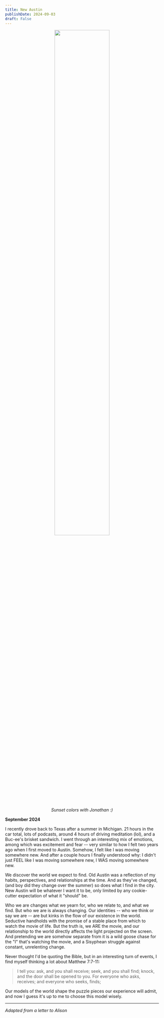 ```yaml
---
title: New Austin
publishDate: 2024-09-03
draft: False
---
```


<figure style="text-align: center;">
  <img src="media/jonathan.jpg" alt="" style="width:65%">
  <figcaption style="max-width: 95%; margin: auto;"><em>Sunset colors with Jonathan :)</em></figcaption>
</figure>

**September 2024**

I recently drove back to Texas after a summer in Michigan. 
21 hours in the car total, lots of podcasts, around 4 hours of driving meditation (lol), and a Buc-ee's brisket sandwich. 
I went through an interesting mix of emotions, among which was excitement and fear -- very similar to how I felt two years ago when I first moved to Austin. 
Somehow, I felt like I was moving somewhere new. 
And after a couple hours I finally understood why: I didn't just FEEL like I was moving somewhere new, I WAS moving somewhere new. 

We discover the world we expect to find. 
Old Austin was a reflection of my habits, perspectives, and relationships at the time. 
And as they've changed, (and boy did they change over the summer) so does what I find in the city. 
New Austin will be whatever I want it to be, only limited by any cookie-cutter expectation of what it "should" be. 

Who we are changes what we yearn for, who we relate to, and what we find. 
But who we are is always changing. 
Our identities -- who we think or say we are -- are but kinks in the flow of our existence in the world. 
Seductive handholds with the promise of a stable place from which to watch the movie of life. 
But the truth is, we ARE the movie, and our relationship to the world directly affects the light projected on the screen.
And pretending we are somehow separate from it is a wild goose chase for the "I" that's watching the movie, and a Sisyphean struggle against constant, unrelenting change.

Never thought I'd be quoting the Bible, but in an interesting turn of events, I find myself thinking a lot about Matthew 7:7-11:
> I tell you: ask, and you shall receive; seek, and you shall find; knock, and the door shall be opened to you. For everyone who asks, receives; and everyone who seeks, finds; 

Our models of the world shape the puzzle pieces our experience will admit, and now I guess it's up to me to choose this model wisely.

---

*Adapted from a letter to Alison*